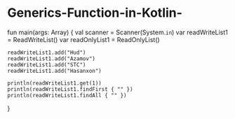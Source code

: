 # Generics-Function-in-Kotlin-



fun main(args: Array<String>) {
    val scanner = Scanner(System.`in`)
    var readWriteList1 = ReadWriteList<String>()
    var readOnlyList1 = ReadOnlyList<String>()

    readWriteList1.add("Hud")
    readWriteList1.add("Azamov")
    readWriteList1.add("STC")
    readWriteList1.add("Hasanxon")

    println(readWriteList1.get(1))
    println(readWriteList1.findFirst { "" })
    println(readWriteList1.findAll { "" })
}
